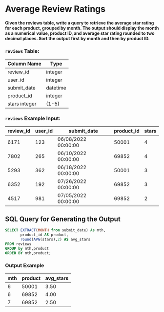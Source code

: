 # Average Review Ratings

#### Given the reviews table, write a query to retrieve the average star rating for each product, grouped by month. The output should display the month as a numerical value, product ID, and average star rating rounded to two decimal places. Sort the output first by month and then by product ID.

### `reviews` Table:

|   Column Name |	Type    |
|---------------|-----------|
|review_id	    |   integer |
|user_id	    |   integer |
|submit_date	|   datetime|
|product_id	    |   integer |
|stars	integer |   (1-5)   |

### `reviews` Example Input:

| review_id | user_id | submit_date         | product_id | stars |
|-----------|---------|---------------------|------------|-------|
| 6171      | 123     | 06/08/2022 00:00:00 | 50001      | 4     |
| 7802      | 265     | 06/10/2022 00:00:00 | 69852      | 4     |
| 5293      | 362     | 06/18/2022 00:00:00 | 50001      | 3     |
| 6352      | 192     | 07/26/2022 00:00:00 | 69852      | 3     |
| 4517      | 981     | 07/05/2022 00:00:00 | 69852      | 2     |


## SQL Query for Generating the Output

```sql
SELECT EXTRACT(MONTH from submit_date) As mth,
       product_id AS product,
       round(AVG(stars),2) AS avg_stars
FROM reviews
GROUP by mth,product
ORDER BY mth,product;
```


### Output Example

| mth | product | avg_stars |
|-----|---------|-----------|
| 6   | 50001   | 3.50      |
| 6   | 69852   | 4.00      |
| 7   | 69852   | 2.50      |

